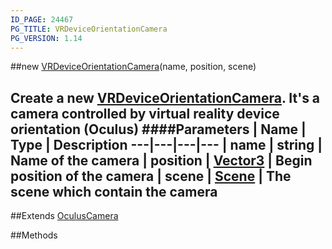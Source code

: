 ```yaml
---
ID_PAGE: 24467
PG_TITLE: VRDeviceOrientationCamera
PG_VERSION: 1.14
---
```

##new [VRDeviceOrientationCamera](/classes/VRDeviceOrientationCamera)(name, position, scene)

Create a new [VRDeviceOrientationCamera](/classes/VRDeviceOrientationCamera). It's a camera controlled by virtual reality device orientation (Oculus)
####Parameters
 | Name | Type | Description
---|---|---|---
 | name | string | Name of the camera
 | position | [Vector3](/classes/Vector3) | Begin position of the camera
 | scene | [Scene](/classes/Scene) | The scene which contain the camera
---

##Extends [OculusCamera](/classes/OculusCamera)


##Methods
